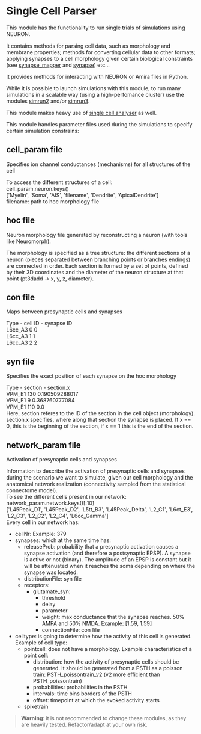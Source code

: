 # Single Cell Parser

This module has the functionality to run single trials of simulations using NEURON. 

It contains methods for parsing cell data, such as morphology and membrane properties; methods for converting cellular data to other formats; applying synapses to a cell morphology given certain biological constraints (see [synapse_mapper](./synapse_mapper.py) and [synapse](./synapse.py)) etc...

It provides methods for interacting with NEURON or Amira files in Python. 

While it is possible to launch simulations with this module, to run many simulations in a scalable way (using a high-perfomance cluster) use the modules [simrun2](../simrun2/) and/or [simrun3](../simrun3/).

This module makes heavy use of [single cell analyser](../single_cell_analyzer/) as well.

This module handles parameter files used during the simulations to specify certain simulation constrains:

## cell_param file
  Specifies ion channel conductances (mechanisms) for all structures of the cell
  
  To access the different structures of a cell: <br/>
  cell_param.neuron.keys() <br/>
	['Myelin', 'Soma', 'AIS', 'filename', 'Dendrite', 'ApicalDendrite'] <br/>
  filename: path to hoc morphology file <br/>
 
## hoc file
  Neuron morphology file generated by reconstructing a neuron (with tools like Neuromorph).
  
  The morphology is specified as a tree structure: the different sections of a neuron (pieces separated between branching points or branches endings) are connected in order. Each section is formed by a set of points, defined by their 3D coordinates and the diameter of the neuron structure at that point (pt3dadd -> x, y, z, diameter).
  
## con file
  Maps between presynaptic cells and synapses
  
  Type - cell ID - synapse ID <br/>
  L6cc_A3	0	0 <br/>
  L6cc_A3	1	1 <br/>
  L6cc_A3	2	2 <br/>
  
## syn file
  Specifies the exact position of each synapse on the hoc morphology
  
  Type - section - section.x <br/>
  VPM_E1	130	0.190509288017 <br/>
  VPM_E1	9	0.368760777084 <br/>
  VPM_E1	110	0.0 <br/>
  Here, section referes to the ID of the section in the cell object (morphology).  <br/>
  section.x specifies, where along that section the synapse is placed. If x == 0, this is the beginning of the section, if x == 1 this is the end of the section. <br/>
  
## network_param file
  Activation of presynaptic cells and synapses
  
  Information to describe the activation of presynaptic cells and synapses during the scenario we want to simulate, given our cell morphology and the anatomical network realization (connectivity sampled from the statistical connectome model). <br/>
  To see the different cells present in our network: <br/>
  network_param.network.keys()[:10]  <br/>
  ['L45Peak_D1', 'L45Peak_D2', 'L5tt_B3', 'L45Peak_Delta', 'L2_C1', 'L6ct_E3', 'L2_C3', 'L2_C2', 'L2_C4', 'L6cc_Gamma'] <br/>
  Every cell in our network has: <br/>
  - cellNr: Example: 379
  - synapses: which at the same time has:
    - releaseProb: probability that a presynaptic activation causes a synapse activation (and therefore a postsynaptic EPSP). A synapse is active or not (binary).
The amplitude of an EPSP is constant but it will be attenuated when it reaches the soma depending on where the synapse was located.
    - distributionFile: syn file
    - receptors:
      - glutamate_syn:
        - threshold
        - delay
        - parameter
        - weight: max conductance that the synapse reaches. 50% AMPA and 50% NMDA. Example: [1.59, 1.59]
        - connectionFile: con file
  - celltype: is going to determine how the activity of this cell is generated. Example of cell type:
    - pointcell: does not have a morphology. Example characteristics of a point cell:
      - distribution: how the activity of presynaptic cells should be generated. It should be generated from a PSTH as a poisson train: PSTH_poissontrain_v2 (v2 more efficient than PSTH_poissontrain)
      - probabilities: probabilities in the PSTH
      - intervals: time bins borders of the PSTH
      - offset: timepoint at which the evoked activity starts
    - spiketrain

> __Warning__: it is not recommended to change these modules, as they are heavily tested. Refactor/adapt at your own risk.
